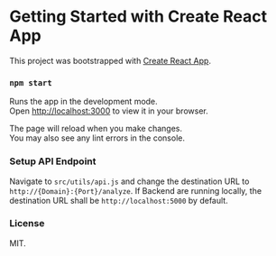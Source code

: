 # Getting Started with Create React App

This project was bootstrapped with [Create React App](https://github.com/facebook/create-react-app).

### `npm start`

Runs the app in the development mode.\
Open [http://localhost:3000](http://localhost:3000) to view it in your browser.

The page will reload when you make changes.\
You may also see any lint errors in the console.

### Setup API Endpoint

Navigate to `src/utils/api.js` and change the destination URL to `http://{Domain}:{Port}/analyze`.
If Backend are running locally, the destination URL shall be `http://localhost:5000` by default.

### License
MIT.